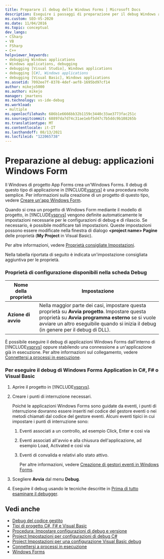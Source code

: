 ```yaml
---
title: Preparare il debug delle Windows Forms | Microsoft Docs
description: Eseguire i passaggi di preparazione per il debug Windows applicazioni Forms create dal modello di progetto Windows Forms in Visual Studio.
ms.custom: SEO-VS-2020
ms.date: 11/04/2016
ms.topic: conceptual
dev_langs:
- CSharp
- VB
- FSharp
- C++
helpviewer_keywords:
- debugging Windows applications
- Windows applications, debugging
- debugging [Visual Studio], Windows applications
- debugging [C#], Windows applications
- debugging [Visual Basic], Windows applications
ms.assetid: 7092ee7f-8378-4def-aef8-1695bd97cf14
author: mikejo5000
ms.author: mikejo
manager: jmartens
ms.technology: vs-ide-debug
ms.workload:
- multiple
ms.openlocfilehash: 686b1e6666bb32b1159c3440c33ae3773fac251c
ms.sourcegitcommit: 68897da7d74c31ae1ebf5d47c7b5ddc9b108265b
ms.translationtype: MT
ms.contentlocale: it-IT
ms.lasthandoff: 08/13/2021
ms.locfileid: "122065738"
---
```

# <a name="debugging-preparation-windows-forms-applications"></a>Preparazione al debug: applicazioni Windows Form

Il Windows di progetto App Forms crea un'Windows Forms. Il debug di questo tipo di applicazione in [!INCLUDE[vsprvs](../code-quality/includes/vsprvs_md.md)] è una procedura molto semplice. Per informazioni sulla creazione di un progetto di questo tipo, vedere [Creare un'app Windows Form](../ide/create-csharp-winform-visual-studio.md).

 Quando si crea un progetto di Windows Form mediante il modello di progetto, in [!INCLUDE[vsprvs](../code-quality/includes/vsprvs_md.md)] vengono definite automaticamente le impostazioni necessarie per le configurazioni di debug e di rilascio. Se necessario, è possibile modificare tali impostazioni. Queste impostazioni possono essere modificate nella finestra di dialogo **\<project name> Pagine** delle proprietà (**My Project** in Visual Basic).

 Per altre informazioni, vedere [Proprietà consigliate Impostazioni](../debugger/managed-debugging-recommended-property-settings.md).

 Nella tabella riportata di seguito è indicata un'impostazione consigliata aggiuntiva per le proprietà.

### <a name="configuration-properties-in-debug-tab"></a>Proprietà di configurazione disponibili nella scheda Debug

|**Nome della proprietà**|**Impostazione**|
|-----------------------|-----------------|
|**Azione di avvio**|Nella maggior parte dei casi, impostare questa proprietà su **Avvia progetto**. Impostare questa proprietà su **Avvia programma esterno** se si vuole avviare un altro eseguibile quando si inizia il debug (in genere per il debug di DLL).|

 È possibile eseguire il debug di applicazioni Windows Forms dall'interno di [!INCLUDE[vsprvs](../code-quality/includes/vsprvs_md.md)] oppure stabilendo una connessione a un'applicazione già in esecuzione. Per altre informazioni sul collegamento, vedere [Connettersi a processi in esecuzione](../debugger/attach-to-running-processes-with-the-visual-studio-debugger.md).

### <a name="to-debug-a-c-f-or-visual-basic-windows-forms-application"></a>Per eseguire il debug di Windows Forms Application in C#, F# o Visual Basic

1. Aprire il progetto in [!INCLUDE[vsprvs](../code-quality/includes/vsprvs_md.md)].

2. Creare i punti di interruzione necessari.

    Poiché le applicazioni Windows Forms sono guidate da eventi, i punti di interruzione dovranno essere inseriti nel codice del gestore eventi o nei metodi chiamati dal codice del gestore eventi. Alcuni eventi tipici in cui impostare i punti di interruzione sono:

   1. Eventi associati a un controllo, ad esempio Click, Enter e così via

   2. Eventi associati all'avvio e alla chiusura dell'applicazione, ad esempio Load, Activated e così via

   3. Eventi di convalida e relativi allo stato attivo.

      Per altre informazioni, vedere [Creazione di gestori eventi in Windows Forms](/dotnet/framework/winforms/creating-event-handlers-in-windows-forms).

3. Scegliere **Avvia** dal menu **Debug**.

4. Eseguire il debug usando le tecniche descritte in [Prima di tutto esaminare il debugger](../debugger/debugger-feature-tour.md).

## <a name="see-also"></a>Vedi anche
- [Debug del codice gestito](../debugger/debugging-managed-code.md)
- [Tipi di progetto C#, F# e Visual Basic](../debugger/debugging-preparation-csharp-f-hash-and-visual-basic-project-types.md)
- [Procedura: Impostare configurazioni di debug e versione](../debugger/how-to-set-debug-and-release-configurations.md)
- [Project Impostazioni per configurazioni di debug C#](../debugger/project-settings-for-csharp-debug-configurations.md)
- [Project Impostazioni per una configurazione Visual Basic debug](../debugger/project-settings-for-a-visual-basic-debug-configuration.md)
- [Connettersi a processi in esecuzione](../debugger/attach-to-running-processes-with-the-visual-studio-debugger.md)
- [Windows Forms](/dotnet/framework/winforms/index)